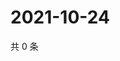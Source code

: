# 2021-10-24

共 0 条

<!-- BEGIN WEIBO -->
<!-- 最后更新时间 Sun Oct 24 2021 13:07:35 GMT+0800 (China Standard Time) -->

<!-- END WEIBO -->
